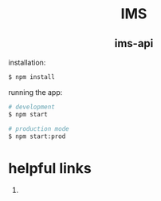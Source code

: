 <h1 style="text-align: center">IMS</h1>
<h2 style="text-align: center">ims-api</h2>

installation:

```bash
$ npm install
```

running the app:

```bash
# development
$ npm start

# production mode
$ npm start:prod
```

# helpful links
1)

